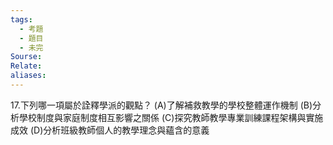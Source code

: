 ```yaml
---
tags:
  - 考題
  - 題目
  - 未完
Sourse:
Relate: 
aliases:
---
```

17.下列哪一項屬於詮釋學派的觀點？ 
(A)了解補救教學的學校整體運作機制 
(B)分析學校制度與家庭制度相互影響之關係 
(C)探究教師教學專業訓練課程架構與實施成效 
(D)分析班級教師個人的教學理念與蘊含的意義 
